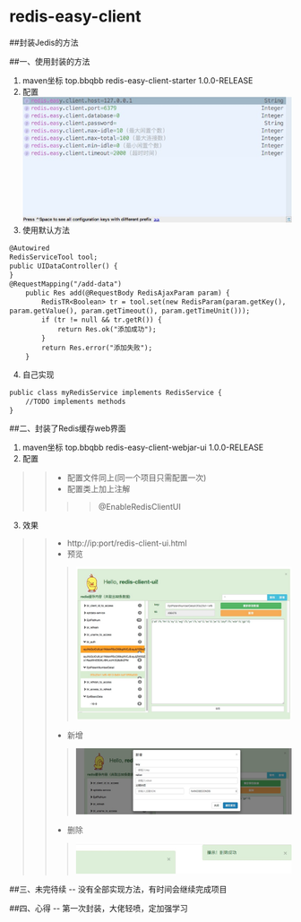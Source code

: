 # redis-easy-client

##封装Jedis的方法

##一、使用封装的方法
1. maven坐标
        <dependency>
            <groupId>top.bbqbb</groupId>
            <artifactId>redis-easy-client-starter</artifactId>
            <version>1.0.0-RELEASE</version>
        </dependency>
2. 配置
![](https://github.com/qbbbbqSoft/img/raw/master/redis-easy-client配置.png)
3. 使用默认方法
>> 
    @Autowired
    RedisServiceTool tool;
    public UIDataController() {
    }
    @RequestMapping("/add-data")
        public Res add(@RequestBody RedisAjaxParam param) {
            RedisTR<Boolean> tr = tool.set(new RedisParam(param.getKey(), param.getValue(), param.getTimeout(), param.getTimeUnit()));
            if (tr != null && tr.getR()) {
                return Res.ok("添加成功");
            }
            return Res.error("添加失败");
        }

4. 自己实现
>>
    public class myRedisService implements RedisService {
        //TODO implements methods
    }


##二、封装了Redis缓存web界面
1. maven坐标
        <dependency>
            <groupId>top.bbqbb</groupId>
            <artifactId>redis-easy-client-webjar-ui</artifactId>
            <version>1.0.0-RELEASE</version>
        </dependency>
2. 配置
>> * 配置文件同上(同一个项目只需配置一次)
>> * 配置类上加上注解
>>>> @EnableRedisClientUI
3. 效果
>> * http://ip:port/redis-client-ui.html
>> * 预览
>>> ![](https://github.com/qbbbbqSoft/img/raw/master/preview1.png)
>> * 新增
>>> ![](https://github.com/qbbbbqSoft/img/raw/master/preview-add.png)
>> * 删除
>>> ![](https://github.com/qbbbbqSoft/img/raw/master/preview-del.png)

##三、未完待续
-- 没有全部实现方法，有时间会继续完成项目

##四、心得
-- 第一次封装，大佬轻喷，定加强学习



       

